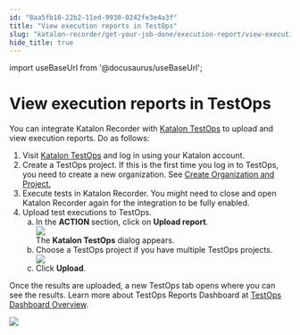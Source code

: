 ```yaml
---
id: "8aa5fb10-22b2-11ed-9930-0242fe3e4a3f"
title: "View execution reports in TestOps"
slug: "katalon-recorder/get-your-job-done/execution-report/view-execution-reports-in-testops"
hide_title: true
---
```

import useBaseUrl from '@docusaurus/useBaseUrl';


# <a id="task-3630" class="anchor_top_offset"/><a id="ariaid-title1" class="anchor_top_offset"/>View execution reports in TestOps

<section xmlns="http://www.w3.org/1999/xhtml" className="section context"><p className="p">You can integrate Katalon Recorder with <a className="xref j-external-link" href="https://www.katalon.com/testops/" target="_blank">Katalon TestOps</a> to     upload and view execution reports. Do as follows:</p></section> 
<ol xmlns="http://www.w3.org/1999/xhtml" className="ol steps"><li className="li step"><span className="ph cmd">Visit <a className="xref j-external-link" href="https://testops.katalon.io/" target="_blank">Katalon TestOps</a>       and log in using your Katalon account.</span></li><li className="li step"><span className="ph cmd">Create a TestOps project. If this is the first time you log in to TestOps, you need to create a new organization. See <a className="xref j-external-link" href="https://docs.katalon.com/docs/katalon-testops/get-started/create-organization-and-project" target="_blank">Create Organization and Project.</a></span></li><li className="li step"><span className="ph cmd">Execute tests in Katalon Recorder. You might need to close and open Katalon Recorder again for the       integration to be fully enabled.</span></li><li className="li step"><span className="ph cmd">Upload test executions to TestOps.</span><ol type="a" className="ol substeps"><li className="li substep substepexpand"><span className="ph cmd">In the <strong className="ph b">ACTION </strong>section, click on  <strong className="ph b">Upload report</strong>.</span><div className="itemgroup info"><img className="image" width={500} src={useBaseUrl("/8aa89320-22b2-11ed-9930-0242fe3e4a3f.png")} /></div><div className="itemgroup stepresult">The <strong className="ph b">Katalon TestOps</strong> dialog appears.</div></li><li className="li substep substepexpand"><span className="ph cmd">Choose a TestOps project if you have multiple TestOps           projects.</span><div className="itemgroup info"><img className="image" width={350} src={useBaseUrl("/8aa7cfd0-22b2-11ed-9930-0242fe3e4a3f.png")} /></div></li><li className="li substep substepexpand"><span className="ph cmd">Click  <strong className="ph b">Upload</strong>.</span></li></ol></li></ol> 
<section xmlns="http://www.w3.org/1999/xhtml" className="section result"><p className="p">Once the results are uploaded, a new TestOps tab opens where     you can see the results. Learn more about TestOps Reports Dashboard at <a className="xref j-external-link" href="https://docs.katalon.com/docs/katalon-testops/reporting/view-testops-dashboard/testops-dashboard-overview" target="_blank">TestOps Dashboard Overview</a>.</p><p className="p">     <img className="image" src={useBaseUrl("/8aa55ed0-22b2-11ed-9930-0242fe3e4a3f.png")} /></p></section> 
